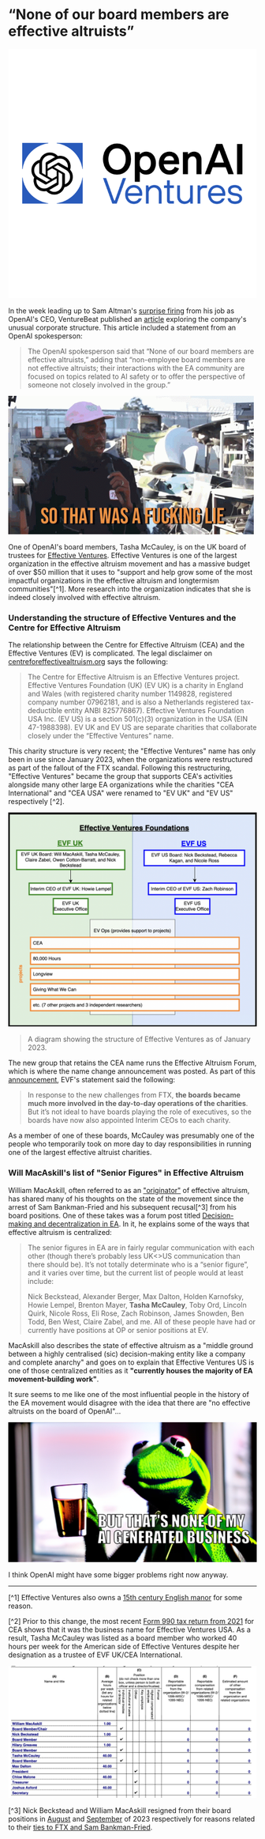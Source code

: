 # “None of our board members are effective altruists”

![Logos of OpenAI and Effective Ventures combined to create "OpenAI Ventures"](images/openai-board-ea/openai-ventures-logos-square.png)

In the week leading up to Sam Altman's [surprise firing](https://www.theverge.com/2023/11/17/23965982/openai-ceo-sam-altman-fired) from his job as OpenAI's CEO, VentureBeat published an [article](https://venturebeat.com/ai/openais-six-member-board-will-decide-when-weve-attained-agi/)  exploring the company's unusual corporate structure. This article included a statement from an OpenAI spokesperson:
> The OpenAI spokesperson said that “None of our board members are effective altruists,” adding that “non-employee board members are not effective altruists; their interactions with the EA community are focused on topics related to AI safety or to offer the perspective of someone not closely involved in the group.”

![Tyler, The Creator accusing someone of dishonesty](images/openai-board-ea/tyler-lie.gif)

One of OpenAI's board members, Tasha McCauley, is on the UK board of trustees for [Effective Ventures](https://ev.org/ops/about/). Effective Ventures is one of the largest organization in the effective altruism movement and has a massive budget of over $50 million that it uses to "support and help grow some of the most impactful organizations in the effective altruism and longtermism communities"[^1]. More research into the organization indicates that she is indeed closely involved with effective altruism.

### Understanding the structure of Effective Ventures  and the Centre for Effective Altruism

The relationship between the Centre for Effective Altruism (CEA) and the Effective Ventures (EV) is complicated. The legal disclaimer on [centreforeffectivealtruism.org](https://www.centreforeffectivealtruism.org/) says the following:
> The Centre for Effective Altruism is an Effective Ventures project. Effective Ventures Foundation (UK) (EV UK) is a charity in England and Wales (with registered charity number 1149828, registered company number 07962181, and is also a Netherlands registered tax-deductible entity ANBI 825776867). Effective Ventures Foundation USA Inc. (EV US) is a section 501(c)(3) organization in the USA (EIN 47-1988398). EV UK and EV US are separate charities that collaborate closely under the “Effective Ventures” name.

This charity structure is very recent; the "Effective Ventures" name has only been in use since January 2023, when the organizations were restructured as part of the fallout of the FTX scandal. Following this restructuring, "Effective Ventures" became the group that supports CEA's activities alongside many other large EA organizations while the charities "CEA International" and "CEA USA" were renamed to "EV UK" and "EV US" respectively [^2].

![chart of Effective Ventures Foundations' structure](images/openai-board-ea/evf-structure.png)
>A diagram showing the structure of Effective Ventures as of January 2023.

The new group that retains the CEA name runs the Effective Altruism Forum, which is where the name change announcement was posted. As part of this [announcement](https://forum.effectivealtruism.org/posts/GoWNiPbrEb6NHD3MF/announcing-interim-ceos-of-evf), EVF's statement said the following:
> In response to the new challenges from FTX, **the boards became much more involved in the day-to-day operations of the charities**. But it’s not ideal to have boards playing the role of executives, so the boards have now also appointed Interim CEOs to each charity. 

As a member of one of these boards, McCauley was presumably one of the people who temporarily took on more day to day responsibilities in running one of the largest effective altruist charities.

### Will MacAskill's list of "Senior Figures" in Effective Altruism

William MacAskill, often referred to as an ["originator"](https://www.businessinsider.com/sam-bankman-fried-ftx-collapse-effective-altruism-donate-philanthropy-money-2022-12) of effective altruism, has shared many of his thoughts on the state of the movement since the arrest of Sam Bankman-Fried and his subsequent recusal[^3] from his board positions. One of these takes was a forum post titled [Decision-making and decentralization in EA](https://forum.effectivealtruism.org/posts/DdSszj5NXk45MhQoq/decision-making-and-decentralisation-in-ea). In it, he explains some of the ways that effective altruism is centralized:

> The senior figures in EA are in fairly regular communication with each other (though there’s probably less UK<>US communication than there should be). It’s not totally determinate who is a “senior figure”, and it varies over time, but the current list of people would at least include: 
> 
> Nick Beckstead, Alexander Berger, Max Dalton, Holden Karnofsky, Howie Lempel, Brenton Mayer, **Tasha McCauley**, Toby Ord, Lincoln Quirk, Nicole Ross, Eli Rose, Zach Robinson, James Snowden, Ben Todd, Ben West, Claire Zabel, and me. All of these people have had or currently have positions at OP or senior positions at EV.

MacAskill also describes the state of effective altruism as a "middle ground between a highly centralised (sic) decision-making entity like a company and complete anarchy" and goes on to explain that Effective Ventures US is one of those centralized entities as it **"currently houses the majority of EA movement-building work"**.

It sure seems to me like one of the most influential people in the history of the EA movement would disagree with the idea that there are "no effective altruists on the board of OpenAI"...

![AI generated Kermit the Frog meme with a caption of "but that's none of my AI generated business"](images/openai-board-ea/kermit.jpg)

 I think OpenAI might have some bigger problems right now anyway.

--------

[^1] Effective Ventures also owns a [15th century English manor](https://www.wythamabbey.org/workshops) for some reason.

[^2] Prior to this change, the most recent [Form 990 tax return from 2021](https://assets.ctfassets.net/es8pp29e1wp8/719m3SIVrQSzDcUxrzo7dS/af10eed02339549672126b0e87f2776d/Final_-_2021_Form_990_signed_-_CEA.pdf) for  CEA shows that it was the business name for Effective Ventures USA. As a result, Tasha McCauley was listed as a board member who worked 40 hours per week for the American side of Effective Ventures despite her designation as a trustee of EVF UK/CEA International. 

![2021 American tax records for the Centre for Effective Altruism](images/openai-board-ea/cea-board-990.png)

[^3] Nick Beckstead and William MacAskill resigned from their board positions in [August](https://forum.effectivealtruism.org/posts/Defu3jkejb7pmLjeN/nick-beckstead-is-leaving-the-effective-ventures-boards) and [September](https://forum.effectivealtruism.org/posts/mArisdpuQiFtTNWw3/will-macaskill-has-stepped-down-as-trustee-of-ev-uk#fn-aPdFhg8fBWsqJTHMB-2) of 2023 respectively for reasons related to their [ties to FTX and Sam Bankman-Fried](https://time.com/6262810/sam-bankman-fried-effective-altruism-alameda-ftx/).